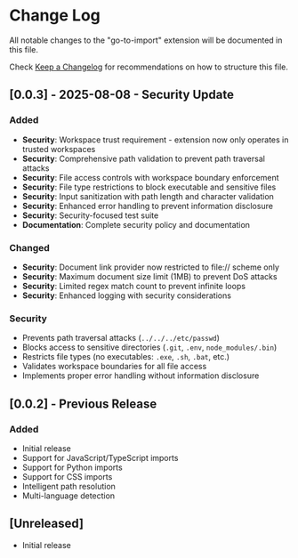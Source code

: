 # Change Log

All notable changes to the "go-to-import" extension will be documented in this file.

Check [Keep a Changelog](http://keepachangelog.com/) for recommendations on how to structure this file.

## [0.0.3] - 2025-08-08 - Security Update

### Added
- **Security**: Workspace trust requirement - extension now only operates in trusted workspaces
- **Security**: Comprehensive path validation to prevent path traversal attacks
- **Security**: File access controls with workspace boundary enforcement
- **Security**: File type restrictions to block executable and sensitive files
- **Security**: Input sanitization with path length and character validation
- **Security**: Enhanced error handling to prevent information disclosure
- **Security**: Security-focused test suite
- **Documentation**: Complete security policy and documentation

### Changed
- **Security**: Document link provider now restricted to file:// scheme only
- **Security**: Maximum document size limit (1MB) to prevent DoS attacks
- **Security**: Limited regex match count to prevent infinite loops
- **Security**: Enhanced logging with security considerations

### Security
- Prevents path traversal attacks (`../../../etc/passwd`)
- Blocks access to sensitive directories (`.git`, `.env`, `node_modules/.bin`)
- Restricts file types (no executables: `.exe`, `.sh`, `.bat`, etc.)
- Validates workspace boundaries for all file access
- Implements proper error handling without information disclosure

## [0.0.2] - Previous Release

### Added
- Initial release
- Support for JavaScript/TypeScript imports
- Support for Python imports
- Support for CSS imports
- Intelligent path resolution
- Multi-language detection

## [Unreleased]

- Initial release
